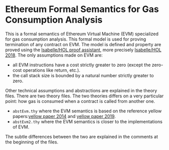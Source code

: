 # Ethereum Formal Semantics for Gas Consumption Analysis

This is a formal semantics of Ethereum Virtual Machine (EVM) specialized for gas consumption analysis. This formal model is used for proving termination of any contract on EVM. The model is defined and property are proved using the [Isabelle/HOL proof assistant](https://isabelle.in.tum.de/), more precisely [Isabelle/HOL 2018](http://isabelle.in.tum.de/website-Isabelle2018/). The only assumptions made on EVM are:

* all EVM instructions have a cost strictly greater to zero (except the zero-cost operations like return, etc.).
* the call stack size is bounded by a natural number strictly greater to zero.
 
Other technical assumptions and abstractions are explained in the theory files. There are two theory files. The two theories differs on a very particular point: how gas is consumed when a contract is called from another one.

* `abstEvm.thy` where the EVM semantics is based on the reference yellow papers:[yellow paper 2014](http://gavwood.com/Paper.pdf) and [yellow paper 2019](https://ethereum.github.io/yellowpaper/paper.pdf).
* `abstEvm2.thy` where the EVM semantics is closer to the implementations of EVM.

The subtle differences between the two are explained in the comments at the beginning of the files.
